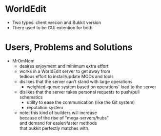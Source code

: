 WorldEdit
=========
- Two types: client version and Bukkit version
- There used to be GUI extention for both

Users, Problems and Solutions
================================
- MrOmNom
    - desires enjoyment and minimum extra effort
    - works in a WorldEdit server to get away from  
      tedious effort to install/update MODs and tools
    - dislikes that the server can't stand with large operations
        - weighted-queue system based on operations' load to the server
    - dislikes that the server takes personal requests to push/pull schematics
        - utility to ease the communication (like the Git system)
        - reputation system
    - note: this kind of builders will increase  
      because of the rise of "mega-servers/hubs"  
      and demand for easier/faster methods  
      that bukkit perfectly matches with.
